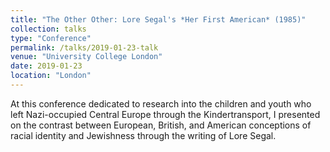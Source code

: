 ```yaml
---
title: "The Other Other: Lore Segal's *Her First American* (1985)"
collection: talks
type: "Conference"
permalink: /talks/2019-01-23-talk
venue: "University College London"
date: 2019-01-23
location: "London"
---
```


At this conference dedicated to research into the children and youth who left Nazi-occupied Central Europe through the Kindertransport, I presented on the contrast between European, British, and American conceptions of racial identity and Jewishness through the writing of Lore Segal. 